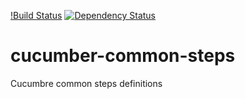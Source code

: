 [!Build Status](https://travis-ci.org/cchacin/cucumber-common-steps.svg?branch=master)
[![Dependency Status](https://www.versioneye.com/user/projects/540762f7ccc02339e400016c/badge.svg?style=flat)](https://www.versioneye.com/user/projects/540762f7ccc02339e400016c)

cucumber-common-steps
=====================

Cucumbre common steps definitions
